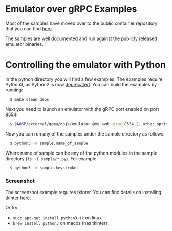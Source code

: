 Emulator over gRPC  Examples
============================

Most of the samples have moved over to the public container repository that you can find [here](https://github.com/google/android-emulator-container-scripts).

The samples are well documented and run against the publicly released emulator binaries.

# Controlling the emulator with Python

In the python directory you will find a few examples. The examples require Python3, as Python2 is now [deprecated](https://www.python.org/doc/sunset-python-2/). You can build the examples by running:

```sh
  $ make clean deps
```

Next you need to launch an emulator with the gRPC port enabled on port 8554:

```sh
  $ $AOSP/external/qemu/objs/emulator @my_avd -grpc 8554 [..other options...]
```

Now you can run any of the samples under the sample directory as follows:

```sh
  $ python3 -m sample.name_of_sample
```

Where name of sample can be any of the python modules in the sample directory (`ls -1 sample/*.py`). For example:

```sh
  $ python3 -m sample.keystrokes
```

### Screenshot

The screenshot example requires tkInter. You can find details on installing tkInter [here](https://tkdocs.com/tutorial/install.html).

Or try:
- `sudo apt-get install python3-tk` on linux
- `brew install python3` on macos (has tkinter)
